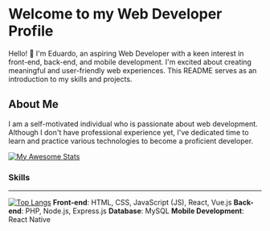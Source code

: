 # Welcome to my Web Developer Profile
Hello! 👋 I'm Eduardo, an aspiring Web Developer with a keen interest in front-end, back-end, and mobile development. I'm excited about creating meaningful and user-friendly web experiences. This README serves as an introduction to my skills and projects.

## About Me
I am a self-motivated individual who is passionate about web development. Although I don't have professional experience yet, I've dedicated time to learn and practice various technologies to become a proficient developer.

[![My Awesome Stats](https://awesome-github-stats.azurewebsites.net/user-stats/Edualvesilva?cardType=github&theme=city-lights&preferLogin=false)](https://git.io/awesome-stats-card)


### Skills
---
[![Top Langs](https://github-readme-stats.vercel.app/api/top-langs/?username=Edualvesilva)](https://github.com/anuraghazra/github-readme-stats)
**Front-end**: HTML, CSS, JavaScript (JS), React, Vue.js
**Back-end**: PHP, Node.js, Express.js
**Database**: MySQL
**Mobile Development**: React Native

